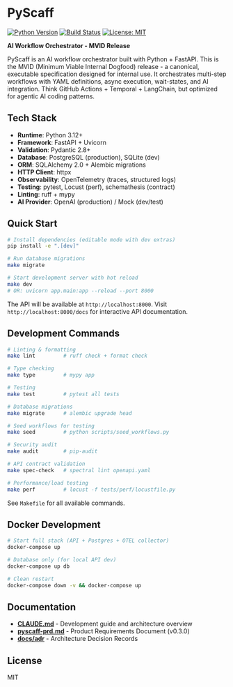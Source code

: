 # PyScaff

[![Python Version](https://img.shields.io/badge/python-3.12+-blue.svg)](https://www.python.org/downloads/)
[![Build Status](https://img.shields.io/badge/build-passing-brightgreen.svg)](https://github.com)
[![License: MIT](https://img.shields.io/badge/License-MIT-yellow.svg)](https://opensource.org/licenses/MIT)

**AI Workflow Orchestrator - MVID Release**

PyScaff is an AI workflow orchestrator built with Python + FastAPI. This is the MVID (Minimum Viable Internal Dogfood) release - a canonical, executable specification designed for internal use. It orchestrates multi-step workflows with YAML definitions, async execution, wait-states, and AI integration. Think GitHub Actions + Temporal + LangChain, but optimized for agentic AI coding patterns.

## Tech Stack

- **Runtime**: Python 3.12+
- **Framework**: FastAPI + Uvicorn
- **Validation**: Pydantic 2.8+
- **Database**: PostgreSQL (production), SQLite (dev)
- **ORM**: SQLAlchemy 2.0 + Alembic migrations
- **HTTP Client**: httpx
- **Observability**: OpenTelemetry (traces, structured logs)
- **Testing**: pytest, Locust (perf), schemathesis (contract)
- **Linting**: ruff + mypy
- **AI Provider**: OpenAI (production) / Mock (dev/test)

## Quick Start

```bash
# Install dependencies (editable mode with dev extras)
pip install -e ".[dev]"

# Run database migrations
make migrate

# Start development server with hot reload
make dev
# OR: uvicorn app.main:app --reload --port 8000
```

The API will be available at `http://localhost:8000`. Visit `http://localhost:8000/docs` for interactive API documentation.

## Development Commands

```bash
# Linting & formatting
make lint         # ruff check + format check

# Type checking
make type         # mypy app

# Testing
make test         # pytest all tests

# Database migrations
make migrate      # alembic upgrade head

# Seed workflows for testing
make seed         # python scripts/seed_workflows.py

# Security audit
make audit        # pip-audit

# API contract validation
make spec-check   # spectral lint openapi.yaml

# Performance/load testing
make perf         # locust -f tests/perf/locustfile.py
```

See `Makefile` for all available commands.

## Docker Development

```bash
# Start full stack (API + Postgres + OTEL collector)
docker-compose up

# Database only (for local API dev)
docker-compose up db

# Clean restart
docker-compose down -v && docker-compose up
```

## Documentation

- **[CLAUDE.md](CLAUDE.md)** - Development guide and architecture overview
- **[pyscaff-prd.md](pyscaff-prd.md)** - Product Requirements Document (v0.3.0)
- **[docs/adr](docs/adr)** - Architecture Decision Records

## License

MIT
